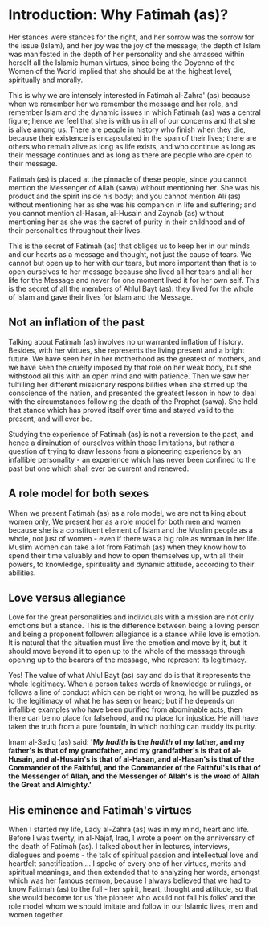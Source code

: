 Introduction: Why Fatimah (as)?
===============================

Her stances were stances for the right, and her sorrow was the sorrow
for the issue (Islam), and her joy was the joy of the message; the depth
of Islam was manifested in the depth of her personality and she amassed
within herself all the Islamic human virtues, since being the Doyenne of
the Women of the World implied that she should be at the highest level,
spiritually and morally.

This is why we are intensely interested in Fatimah al-Zahra' (as)
because when we remember her we remember the message and her role, and
remember Islam and the dynamic issues in which Fatimah (as) was a
central figure; hence we feel that she is with us in all of our concerns
and that she is alive among us. There are people in history who finish
when they die, because their existence is encapsulated in the span of
their lives; there are others who remain alive as long as life exists,
and who continue as long as their message continues and as long as there
are people who are open to their message.

Fatimah (as) is placed at the pinnacle of these people, since you cannot
mention the Messenger of Allah (sawa) without mentioning her. She was
his product and the spirit inside his body; and you cannot mention Ali
(as) without mentioning her as she was his companion in life and
suffering; and you cannot mention al-Hasan, al-Husain and Zaynab (as)
without mentioning her as she was the secret of purity in their
childhood and of their personalities throughout their lives.

This is the secret of Fatimah (as) that obliges us to keep her in our
minds and our hearts as a message and thought, not just the cause of
tears. We cannot but open up to her with our tears, but more important
than that is to open ourselves to her message because she lived all her
tears and all her life for the Message and never for one moment lived it
for her own self. This is the secret of all the members of Ahlul Bayt
(as): they lived for the whole of Islam and gave their lives for Islam
and the Message.

Not an inflation of the past
----------------------------

Talking about Fatimah (as) involves no unwarranted inflation of history.
Besides, with her virtues, she represents the living present and a
bright future. We have seen her in her motherhood as the greatest of
mothers, and we have seen the cruelty imposed by that role on her weak
body, but she withstood all this with an open mind and with patience.
Then we saw her fulfilling her different missionary responsibilities
when she stirred up the conscience of the nation, and presented the
greatest lesson in how to deal with the circumstances following the
death of the Prophet (sawa). She held that stance which has proved
itself over time and stayed valid to the present, and will ever be.

Studying the experience of Fatimah (as) is not a reversion to the past,
and hence a diminution of ourselves within those limitations, but rather
a question of trying to draw lessons from a pioneering experience by an
infallible personality - an experience which has never been confined to
the past but one which shall ever be current and renewed.

A role model for both sexes
---------------------------

When we present Fatimah (as) as a role model, we are not talking about
women only, We present her as a role model for both men and women
because she is a constituent element of Islam and the Muslim people as a
whole, not just of women - even if there was a big role as woman in her
life. Muslim women can take a lot from Fatimah (as) when they know how
to spend their time valuably and how to open themselves up, with all
their powers, to knowledge, spirituality and dynamic attitude, according
to their abilities.

Love versus allegiance
----------------------

Love for the great personalities and individuals with a mission are not
only emotions but a stance. This is the difference between being a
loving person and being a proponent follower: allegiance is a stance
while love is emotion. It is natural that the situation must live the
emotion and move by it, but it should move beyond it to open up to the
whole of the message through opening up to the bearers of the message,
who represent its legitimacy.

Yes! The value of what Ahlul Bayt (as) say and do is that it represents
the whole legitimacy. When a person takes words of knowledge or rulings,
or follows a line of conduct which can be right or wrong, he will be
puzzled as to the legitimacy of what he has seen or heard; but if he
depends on infallible examples who have been purified from abominable
acts, then there can be no place for falsehood, and no place for
injustice. He will have taken the truth from a pure fountain, in which
nothing can muddy its purity.

Imam al-Sadiq (as) said: **'My** ***hadith*** **is the** ***hadith***
**of my father, and my father's is that of my grandfather, and my
grandfather's is that of al-Husain, and al-Husain's is that of al-Hasan,
and al-Hasan's is that of the Commander of the Faithful, and the
Commander of the Faithful's is that of the Messenger of Allah, and the
Messenger of Allah's is the word of Allah the Great and Almighty.'**

His eminence and Fatimah's virtues
----------------------------------

When I started my life, Lady al-Zahra (as) was in my mind, heart and
life. Before I was twenty, in al-Najaf, Iraq, I wrote a poem on the
anniversary of the death of Fatimah (as). I talked about her in
lectures, interviews, dialogues and poems - the talk of spiritual
passion and intellectual love and heartfelt sanctification.... I spoke
of every one of her virtues, merits and spiritual meanings, and then
extended that to analyzing her words, amongst which was her famous
sermon, because I always believed that we had to know Fatimah (as) to
the full - her spirit, heart, thought and attitude, so that she would
become for us 'the pioneer who would not fail his folks' and the role
model whom we should imitate and follow in our Islamic lives, men and
women together.


